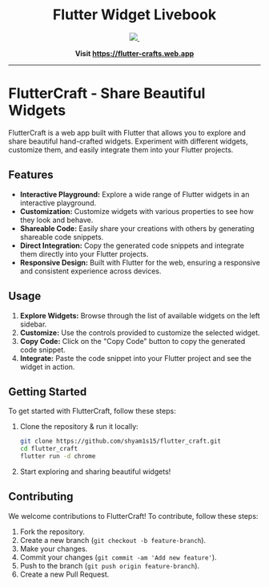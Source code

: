 <h1 align="center">
Flutter Widget Livebook
</h1>
<p align="center">
  <a aria-label="Shyam Kachhadiya" href="https://github.com/shyam1s15">
    <img src="https://img.shields.io/badge/MADE%20BY-SHYAM%20-blue.svg?style=for-the-badge&labelColor=000000">
  </a>
  <a aria-label="License" href="https://github.com/shyam1s15/flutter_craft/blob/master/LICENSE">
    <img alt="" src="https://img.shields.io/badge/LICENSE-MIT-green.svg?style=for-the-badge&labelColor=000000">
  </a>
</p>

<p align="center">
  <strong>
    Visit <a href="https://flutter-crafts.web.app/">https://flutter-crafts.web.app</a>
  </strong>
</p>

---

# FlutterCraft - Share Beautiful Widgets

[//]: # ([![FlutterCraft Demo]&#40;https://img.youtube.com/vi/YOUTUBE_VIDEO_ID_HERE/0.jpg&#41;]&#40;https://www.youtube.com/watch?v=YOUTUBE_VIDEO_ID_HERE&#41;)

FlutterCraft is a web app built with Flutter that allows you to explore and share beautiful hand-crafted widgets. Experiment with different widgets, customize them, and easily integrate them into your Flutter projects.

## Features

- **Interactive Playground:** Explore a wide range of Flutter widgets in an interactive playground.
- **Customization:** Customize widgets with various properties to see how they look and behave.
- **Shareable Code:** Easily share your creations with others by generating shareable code snippets.
- **Direct Integration:** Copy the generated code snippets and integrate them directly into your Flutter projects.
- **Responsive Design:** Built with Flutter for the web, ensuring a responsive and consistent experience across devices.

## Usage

1. **Explore Widgets:** Browse through the list of available widgets on the left sidebar.
2. **Customize:** Use the controls provided to customize the selected widget.
3. **Copy Code:** Click on the "Copy Code" button to copy the generated code snippet.
4. **Integrate:** Paste the code snippet into your Flutter project and see the widget in action.

## Getting Started

To get started with FlutterCraft, follow these steps:

1. Clone the repository & run it locally:

   ```bash
   git clone https://github.com/shyam1s15/flutter_craft.git
   cd flutter_craft
   flutter run -d chrome
    ```
2. Start exploring and sharing beautiful widgets!

## Contributing

We welcome contributions to FlutterCraft! To contribute, follow these steps:

1. Fork the repository.
2. Create a new branch (`git checkout -b feature-branch`).
3. Make your changes.
4. Commit your changes (`git commit -am 'Add new feature'`).
5. Push to the branch (`git push origin feature-branch`).
6. Create a new Pull Request.
